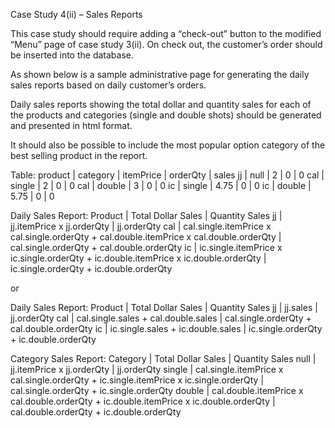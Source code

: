 Case Study 4(ii) – Sales Reports

This case study should require adding a “check-out” button to the modified “Menu” page of case study 3(ii). On check out, the customer’s order should be inserted into the database.

As shown below is a sample administrative page for generating the daily sales reports based on daily customer’s orders.

Daily sales reports showing the total dollar and quantity sales for each of the products and categories (single and double shots) should be generated and presented in html format.

It should also be possible to include the most popular option category of the best selling product in the report.

Table:
product | category | itemPrice | orderQty | sales
jj | null | 2 | 0 | 0
cal | single | 2 | 0 | 0
cal | double | 3 | 0 | 0
ic | single | 4.75 | 0 | 0
ic | double | 5.75 | 0 | 0

Daily Sales Report:
Product | Total Dollar Sales | Quantity Sales
jj | jj.itemPrice x jj.orderQty | jj.orderQty
cal | cal.single.itemPrice x cal.single.orderQty + cal.double.itemPrice x cal.double.orderQty | cal.single.orderQty + cal.double.orderQty
ic | ic.single.itemPrice x ic.single.orderQty + ic.double.itemPrice x ic.double.orderQty | ic.single.orderQty + ic.double.orderQty

or

Daily Sales Report:
Product | Total Dollar Sales | Quantity Sales
jj | jj.sales | jj.orderQty
cal | cal.single.sales + cal.double.sales | cal.single.orderQty + cal.double.orderQty
ic | ic.single.sales + ic.double.sales | ic.single.orderQty + ic.double.orderQty

Category Sales Report:
Category | Total Dollar Sales | Quantity Sales
null | jj.itemPrice x jj.orderQty | jj.orderQty
single | cal.single.itemPrice x cal.single.orderQty + ic.single.itemPrice x ic.single.orderQty | cal.single.orderQty + ic.single.orderQty
double | cal.double.itemPrice x cal.double.orderQty + ic.double.itemPrice x ic.double.orderQty | cal.double.orderQty + ic.double.orderQty
